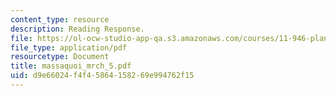 ```yaml
---
content_type: resource
description: Reading Response.
file: https://ol-ocw-studio-app-qa.s3.amazonaws.com/courses/11-946-planning-in-transition-economies-for-growth-and-equity-spring-2004/d9e66024f4f45864158269e994762f15_massaquoi_mrch_5.pdf
file_type: application/pdf
resourcetype: Document
title: massaquoi_mrch_5.pdf
uid: d9e66024-f4f4-5864-1582-69e994762f15
---
```

